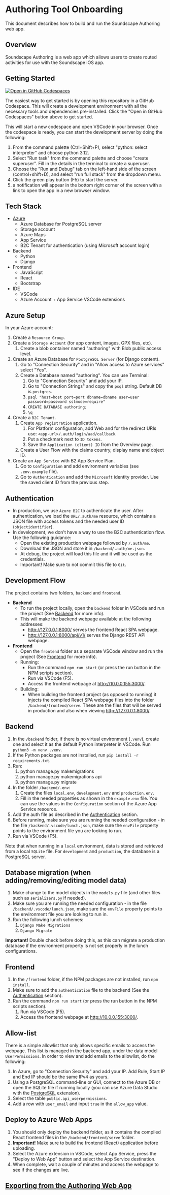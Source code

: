 # Authoring Tool Onboarding

This document describes how to build and run the Soundscape Authoring web app.

## Overview

Soundscape Authoring is a web app which allows users to create routed activities for use with the Soundscape iOS app.

## Getting Started

[![Open in GitHub Codespaces](https://github.com/codespaces/badge.svg)](https://codespaces.new/soundscape-community/authoring-tool/tree/rd-devcontainer?quickstart=1)

The easiest way to get started is by opening this repository in a GitHub Codespace. This will create a development environment with all the necessary tools and dependencies pre-installed.
Click the "Open in GitHub Codespaces" button above to get started.

This will start a new codespace and open VSCode in your browser. Once the codespace is ready, you can start the development server by doing the following:

1. From the command palette (Ctrl+Shift+P), select "python: select interpreter" and choose python 3.12.
2. Select "Run task" from the command palette and choose "create superuser". Fill in the details in the terminal to create a superuser.
3. Choose the "Run and Debug" tab on the left-hand side of the screen (control+shift+D), and select "run full stack" from the dropdown menu.
4. Click the green play button (F5) to start the server.
5. a notification will appear in the bottom right corner of the screen with a link to open the app in a new browser window.

## Tech Stack

- [Azure](https://azure.microsoft.com/)
  - Azure Database for PostgreSQL server
  - Storage account
  - Azure Maps
  - App Service
  - B2C Tenant for authentication (using Microsoft account login)
- Backend
  - Python
  - Django
- Frontend
  - JavaScript
  - React
  - Bootstrap
- IDE
  - VSCode
  - Azure Account + App Service VSCode extensions

## Azure Setup

In your Azure account:

1. Create a `Resource Group`.
2. Create a `Storage Account` (for app content, images, GPX files, etc).
   1. Create a blob container named "authoring" with Blob public access level.
3. Create an Azure Database for `PostgreSQL Server` (for Django content).
   1. Go to "Connection Security" and in "Allow access to Azure services" select "Yes".
   2. Create a Database named "authoring". You can use Terminal:
      1. Go to "Connection Security" and add your IP.
      2. Go to "Connection Strings" and copy the `psql` string. Default DB is `postgres`.
      3. `psql "host=host port=port dbname=dbname user=user password=password sslmode=require"`
      4. `CREATE DATABASE authoring;`
      5. `\q`
4. Create a `B2C Tenant`.
   1. Create `App registration` application.
      1. For Platform configuration, add Web and for the redirect URIs use: `<app-url>/.auth/login/aad/callback`.
      2. Put a checkmark next to `ID tokens`.
      3. Save the `Application (client) ID` from the Overview page.
   2. Create a User Flow with the claims country, display name and object ID.
5. Create an `App Service` with B2 App Service Plan.
   1. Go to `Configuration` and add environment variables (see `.env.example` file).
   2. Go to `Authentication` and add the `Microsoft` identity provider. Use the saved client ID from the previous step.

## Authentication

- In production, we use `Azure B2C` to authenticate the user. After authentication, we load the `URL/.auth/me` resource, which contains a JSON file with access tokens and the needed user ID (`objectidentifier`).
- In development, we don't have a way to use the B2C authentication flow. Use the following guidance:
  - Open the existing production webpage followed by `/.auth/me`.
  - Download the JSON and store it in `/backend/.auth/me.json`.
  - At debug, the project will load this file and it will be used as the credentials.
  - Important! Make sure to not commit this file to `Git`.

## Development Flow

The project contains two folders, `backend` and `frontend`.

- **Backend**
  - To run the project locally, open the `backend` folder in VSCode and run the project (See [Backend](#backend) for more info).
  - This will make the backend webpage available at the following addresses:
    - <http://127.0.0.1:8000/> serves the frontend React SPA webpage.
    - <http://127.0.0.1:8000/api/v1/> serves the Django REST API webpage.
- **Frontend**
  - Open the `frontend` folder as a separate VSCode window and run the project (See [Frontend](#frontend) for more info).
  - Running:
    - Run the command `npm run start` (or press the run button in the NPM scripts section).
    - Run via VSCode (F5).
    - Access the frontend webpage at <http://10.0.0.155:3000/>.
  - Building:
    - When building the frontend project (as opposed to running) it injects the compiled React SPA webpage files into the folder `/backend/frontend/serve`. These are the files that will be served in production and also when viewing <http://127.0.0.1:8000/>.

## Backend

1. In the `/backend` folder, if there is no virtual environment (`.venv`), create one and select it as the default Python interpreter in VSCode. Run `python3 -m venv .venv`.
2. If the Python packages are not installed, run `pip install -r requirements.txt`.
3. Run:
   1. python manage.py makemigrations
   2. python manage.py makemigrations api
   3. python manage.py migrate
4. In the folder `/backend/.env`:
   1. Create the files `local.env`, `development.env` and `production.env`.
   2. Fill in the needed properties as shown in the `example.env` file. You can use the values in the `Configuration` section of the Azure App Service resource.
5. Add the auth file as described in the [Authentication](#authentication) section.
6. Before running, make sure you are running the needed configuration - in the file `/backend/.vscode/lunch.json`, make sure the `envFile` property points to the environment file you are looking to run.
7. Run via VSCode (F5).

Note that when running in a `local` environment, data is stored and retrieved from a local `SQLite` file. For `development` and `production`, the database is a PostgreSQL server.

## Database migration (when adding/removing/editing model data)

1. Make change to the model objects in the `models.py` file (and other files such as `serializers.py` if needed).
2. Make sure you are running the needed configuration - in the file `/backend/.vscode/lunch.json`, make sure the `envFile` property points to the environment file you are looking to run in.
3. Run the following lunch schemes:
   1. `Django Make Migrations`
   2. `Django Migrate`

**Important!** Double check before doing this, as this can migrate a production database if the environment property is not set properly in the lunch configurations.

## Frontend

1. In the `/frontend` folder, if the NPM packages are not installed, run `npm install`.
2. Make sure to add the `authentication` file to the backend (See the [Authentication](#authentication) section).
3. Run the command `npm run start` (or press the run button in the NPM scripts section).
   1. Run via VSCode (F5).
   2. Access the frontend webpage at <http://10.0.0.155:3000/>.

## Allow-list

There is a simple allowlist that only allows specific emails to access the webpage.
This list is managed in the backend app, under the data model `UserPermissions`.
In order to view and add emails to the allowlist, do the following:

1. In Azure, go to "Connection Security" and add your IP. Add Rule, Start IP and End IP should be the same IPv4 as yours.
2. Using a PostgreSQL command-line or GUI, connect to the Azure DB or open the SQLite file if running locally (you can use Azure Data Studio with the [PostgreSQL](https://docs.microsoft.com/en-us/sql/azure-data-studio/extensions/postgres-extension?view=sql-server-ver16) extension).
3. Select the table `public.api_userpermissions`.
4. Add a row with `user_email` and input `true` in the `allow_app` value.

## Deploy to Azure Web Apps

1. You should only deploy the backend folder, as it contains the compiled React frontend files in the `/backend/frontend/serve` folder.
2. **Important!** Make sure to build the frontend (React) application before uploading.
3. Select the Azure extension in VSCode, select App Service, press the "Deploy to Web App" button and select the App Service destination.
4. When complete, wait a couple of minutes and access the webpage to see if the changes are live.

## [Exporting from the Authoring Web App](./exporting.md)
